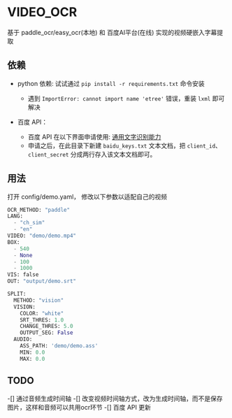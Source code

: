 # VIDEO_OCR

基于 paddle_ocr/easy_ocr(本地) 和 百度AI平台(在线) 实现的视频硬嵌入字幕提取

## 依赖

+ python 依赖:  试试通过  `pip install -r requirements.txt` 命令安装

  +  遇到 `ImportError: cannot import name 'etree'` 错误，重装 `lxml` 即可解决

+ 百度 API：
  + 百度 API 在以下界面申请使用: [通用文字识别能力](https://ai.baidu.com/tech/ocr/general)
  + 申请之后，在此目录下新建 `baidu_keys.txt` 文本文档，把 `client_id`、 `client_secret`  分成两行存入该文本文档即可。

## 用法

打开 config/demo.yaml， 修改以下参数以适配自己的视频

```python
OCR_METHOD: "paddle"
LANG:
  - "ch_sim"
  - "en"
VIDEO: "demo/demo.mp4"
BOX:
  - 540
  - None
  - 100
  - 1000
VIS: false
OUT: "output/demo.srt"

SPLIT:
  METHOD: "vision"
  VISION:
    COLOR: "white"
    SRT_THRES: 1.0
    CHANGE_THRES: 5.0
    OUTPUT_SEG: False
  AUDIO:
    ASS_PATH: 'demo/demo.ass'
    MIN: 0.0
    MAX: 0.0
```

## TODO
-[] 通过音频生成时间轴
-[] 改变视频时间轴方式，改为生成时间轴，而不是保存图片，这样和音频可以共用ocr环节
-[] 百度 API 更新
